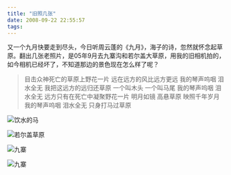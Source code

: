 ```yaml
---
title: "旧照几张"
date: 2008-09-22 22:55:57
tags:
---
```


又一个九月快要走到尽头，今日听周云蓬的《九月》，海子的诗，忽然就怀念起草原。翻出几张老照片，是05年9月去九寨沟和若尔盖大草原，用我的旧相机拍的，如今相机已经坏了，不知道那边的景色现在怎么样了呢？

> 目击众神死亡的草原上野花一片 远在远方的风比远方更远 我的琴声呜咽 泪水全无 我把这远方的远归还草原 一个叫木头 一个叫马尾 我的琴声呜咽 泪水全无 远方只有在死亡中凝聚野花一片 明月如镜 高悬草原 映照千年岁月 我的琴声呜咽 泪水全无 只身打马过草原

![饮水的马](../../../images/2008/dsc00050.jpg)

![若尔盖草原](../../../images/2008/dsc00040.jpg)

![九寨](../../../images/2008/dsc00082.jpg)

![九寨](../../../images/2008/dsc00090.jpg)
